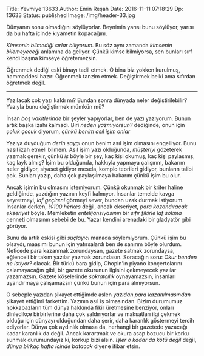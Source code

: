 Title: Yevmiye 13633
Author: Emin Reşah
Date:  2016-11-11 07:18:29
Dp: 13633
Status: published
Image: /img/header-33.jpg

Dünyanın sonu olmadığını söylüyorlar. Beynimin yarısı bunu söylüyor, yarısı da
bu hafta içinde kıyametin kopacağını. 

*Kimsenin bilmediği sırlar biliyorum.* Bu söz aynı zamanda *kimsenin
bilemeyeceği* anlamına da geliyor. Çünkü kimse bilmiyorsa, sen bunları sırf
kendi başına kimseye öğretemezsin. 

Öğrenmek dediği eski binayı tadil etmek. O bina biz yokken kurulmuş, hammaddesi
hazır: Öğrenmek tanzim etmek. Değiştirmek belki ama sıfırdan öğretmek değil. 

------

Yazılacak çok yazı kaldı mı? Bundan sonra dünyada neler değiştirilebilir?
Yazıyla bunu değiştirmek mümkün mü? 

İnsan *boş vakitlerinde* bir şeyler yapıyorlar, ben de yazı yazıyorum. Bunun
artık başka izahı kalmadı. Biri *neden yazmıyorsun?* dediğinde, onun için *çoluk
çocuk* diyorum, *çünkü benim asıl işim onlar*

Yazıya duyduğum *derin saygı* onun benim asıl işim olmasını engelliyor. Bunu
nasıl izah etmeli bilmem. Asıl işim yazı olduğunda, *müşteriyi* gözeterek yazmak
gerekir, çünkü *iş* böyle bir şey, kaç kişi okumuş, kaç kişi paylaşmış, kaç layk
almış? İşim bu olduğunda, hakkıyla yapmaya çalışırım, bakarım neler gidiyor,
siyaset gidiyor mesela, komplo teorileri gidiyor, bunların talibi çok. Bunları
yazıp, daha çok paylaşılmaya bakarım çünkü işim bu olur. 

Ancak işimin bu olmasını istemiyorum. Çünkü okunmak bir kriter haline
geldiğinde, yazdığım yazının keyfi kalmıyor. İnsanlar temelde kavga seyretmeyi,
*laf geçireni* görmeyi sever, bundan uzak durmak istiyorum. İnsanlar derken,
*%100 herkes* değil, ancak ekseriyet, *para kazandıracak ekseriyet*
böyle. Memleketin *entelijansiyasının* bir *sıfır fikirle laf sokma* cenneti
olmasının sebebi de bu. Yazar kendini arenadaki bir gladyatör gibi
görüyor. 

Bunu da artık eskisi gibi *suçlayıcı* manada söylemiyorum. Çünkü işim bu
olsaydı, maaşımı bunun için yatırsalardı ben de sanırım böyle olurdum. Neticede
para kazanmak zorundaysan, gazete satmak zorundaysa, eğlenceli bir takım yazılar
yazmak zorundasın. Soracağın soru: *Okur benden ne istiyor?* olacak. Bir türkü
bara gidip, Chopin'in piyano konçertolarını çalamayacağın gibi, bir gazete
okurunun ilgisini çekmeyecek yazılar yazamazsın. Gazete köşelerinde
*sokratçılık* oynayamazsın, insanları uyandırmaya çalışamazsın çünkü bunun için
para almıyorsun. 

O sebeple yazıdan şikayet ettiğimde aslen *yazıdan para kazanılmasından* şikayet
ettiğimi farkettim. Yazının asıl iş olmasından. Bizim durumumuz hokkabazların
tüm dünya hakkında fikir üretmesine benziyor, onları dinledikçe birbirlerine
daha çok saldırıyorlar ve maksatları ilgi çekmek olduğu için dünyayı olduğundan
daha şerir, daha karanlık göstermeyi tercih ediyorlar. Dünya çok aydınlık olmasa
da, herhangi bir gazetede yazacağı kadar karanlık da değil. Ancak karartmak ve
okura asap bozucu bir korku sunmak durumundayız ki, korkup bizi alsın. *İşler o
kadar da kötü değil* değil, *dünya birkaç hafta içinde batacak* diyene itibar
etsin. 





